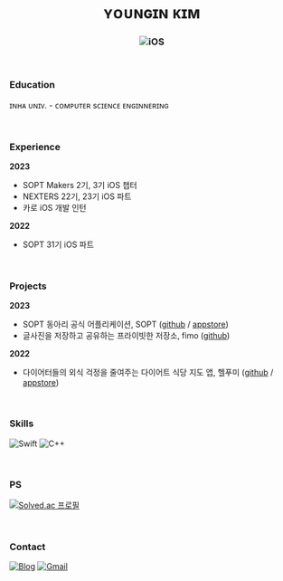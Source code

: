 <div align="center">

# ʏᴏᴜɴɢɪɴ ᴋɪᴍ

### ![iOS](https://img.shields.io/badge/iOS_Developer-000000?style=for-the-badge&logo=none&logoColor=white)

</div>

<br>

### Education

ɪɴʜᴀ ᴜɴɪᴠ. - ᴄᴏᴍᴘᴜᴛᴇʀ sᴄɪᴇɴᴄᴇ ᴇɴɢɪɴɴᴇʀɪɴɢ

<br>

### Experience

**2023**

- SOPT Makers 2기, 3기 iOS 챕터
- NEXTERS 22기, 23기 iOS 파트
- 카로 iOS 개발 인턴

**2022**

- SOPT 31기 iOS 파트

<br>

### Projects

<!--- 𝟸𝟶𝟸𝟸.𝟶𝟺 ~ 𝟸𝟶𝟸𝟸.𝟶𝟼 **|** [우아함 - 부모, 자녀, 교사가 하나로 연결되어 서로의 정보를 주고 받는 서비스 🧒🏻](https://github.com/0inn/Wooaham)
<br>
--->
**2023**

- SOPT 동아리 공식 어플리케이션, SOPT ([github](https://github.com/sopt-makers/SOPT-iOS) / [appstore](https://apps.apple.com/kr/app/sopt/id6444594319))
- 글사진을 저장하고 공유하는 프라이빗한 저장소, fimo ([github](https://github.com/Nexters-PIMO/FIMO_iOS))

**2022**

- 다이어터들의 외식 걱정을 줄여주는 다이어트 식당 지도 앱, 헬푸미  ([github](https://github.com/Health-Food-Me/Health-Food-Me-iOS) / [appstore](https://apps.apple.com/kr/app/%ED%97%AC%ED%91%B8%EB%AF%B8/id1632788399))

<br>

### Skills

![Swift](https://img.shields.io/badge/swift-F05138?style=flat-square&logo=swift&logoColor=white)
![C++](https://img.shields.io/badge/c++-00599C?style=flat-square&logo=c%2B%2B&logoColor=white)

<br>

### PS

[![Solved.ac
프로필](http://mazassumnida.wtf/api/mini/generate_badge?boj=kyi1220)](https://solved.ac/kyi1220)

<br>

### Contact

[![Blog](https://img.shields.io/badge/Tistory-000000?style=flat-square&logo=Tistory&logoColor=white)](https://0inn.tistory.com)
[![Gmail](https://img.shields.io/badge/Gmail-EA4335?style=flat-square&logo=gmail&logoColor=white)](mailto:0inn1220@gmail.com)
